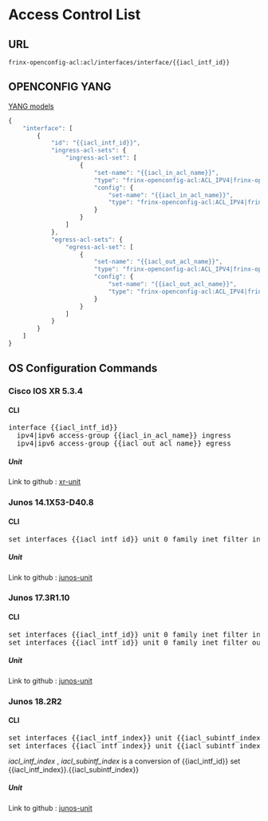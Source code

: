 # Access Control List

## URL

```
frinx-openconfig-acl:acl/interfaces/interface/{{iacl_intf_id}}
```

## OPENCONFIG YANG

[YANG models](https://github.com/FRINXio/openconfig/tree/master/acl/src/main/yang)

```javascript
{
    "interface": [
        {
            "id": "{{iacl_intf_id}}",
            "ingress-acl-sets": {
                "ingress-acl-set": [
                    {
                        "set-name": "{{iacl_in_acl_name}}",
                        "type": "frinx-openconfig-acl:ACL_IPV4|frinx-openconfig-acl:ACL_IPV6",
                        "config": {
                            "set-name": "{{iacl_in_acl_name}}",
                            "type": "frinx-openconfig-acl:ACL_IPV4|frinx-openconfig-acl:ACL_IPV6"
                        }
                    }
                ]
            },
            "egress-acl-sets": {
                "egress-acl-set": [
                    {
                        "set-name": "{{iacl_out_acl_name}}",
                        "type": "frinx-openconfig-acl:ACL_IPV4|frinx-openconfig-acl:ACL_IPV6",
                        "config": {
                            "set-name": "{{iacl_out_acl_name}}",
                            "type": "frinx-openconfig-acl:ACL_IPV4|frinx-openconfig-acl:ACL_IPV6"
                        }
                    }
                ]
            }
        }
    ]
}
```

## OS Configuration Commands

### Cisco IOS XR 5.3.4

#### CLI

<pre>
interface {{iacl_intf_id}}
  ipv4|ipv6 access-group {{iacl_in_acl_name}} ingress
  ipv4|ipv6 access-group {{iacl_out_acl_name}} egress
</pre>

##### Unit

Link to github : [xr-unit](https://github.com/FRINXio/cli-units/tree/master/ios-xr/acl)

### Junos 14.1X53-D40.8

#### CLI

<pre>
set interfaces {{iacl_intf_id}} unit 0 family inet filter input {{iacl_in_acl_name}}
</pre>

##### Unit

Link to github : [junos-unit](https://github.com/FRINXio/cli-units/tree/master/junos/acl)

### Junos 17.3R1.10

#### CLI

<pre>
set interfaces {{iacl_intf_id}} unit 0 family inet filter input {{iacl_in_acl_name}}
set interfaces {{iacl_intf_id}} unit 0 family inet filter output {{iacl_out_acl_name}}
</pre>

##### Unit

Link to github : [junos-unit](https://github.com/FRINXio/unitopo-units/tree/master/junos/junos-17/junos-17-acl-unit)

### Junos 18.2R2

#### CLI

<pre>
set interfaces {{iacl_intf_index}} unit {{iacl_subintf_index}} family inet filter input {{iacl_in_acl_name}}
set interfaces {{iacl_intf_index}} unit {{iacl_subintf_index}} family inet filter output {{iacl_out_acl_name}}
</pre>

*iacl_intf_index* , *iacl_subintf_index* is a conversion of {{iacl_intf_id}} set {{iacl_intf_index}}.{{iacl_subintf_index}}

##### Unit

Link to github : [junos-unit](https://github.com/FRINXio/unitopo-units/tree/master/junos/junos-18/junos-18-acl-unit)

